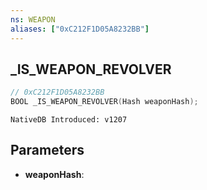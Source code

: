 ```yaml
---
ns: WEAPON
aliases: ["0xC212F1D05A8232BB"]
---
```

## _IS_WEAPON_REVOLVER

```c
// 0xC212F1D05A8232BB
BOOL _IS_WEAPON_REVOLVER(Hash weaponHash);
```

```
NativeDB Introduced: v1207
```

## Parameters
* **weaponHash**:
